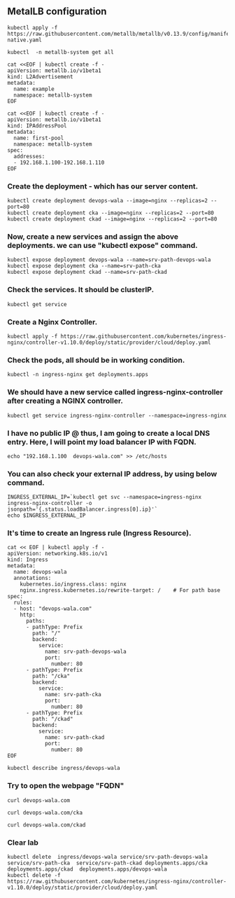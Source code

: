 ## MetalLB configuration
```
kubectl apply -f https://raw.githubusercontent.com/metallb/metallb/v0.13.9/config/manifests/metallb-native.yaml
```
```
kubectl  -n metallb-system get all
```
```
cat <<EOF | kubectl create -f -
apiVersion: metallb.io/v1beta1
kind: L2Advertisement
metadata:
  name: example
  namespace: metallb-system
EOF
```
```
cat <<EOF | kubectl create -f -
apiVersion: metallb.io/v1beta1
kind: IPAddressPool
metadata:
  name: first-pool
  namespace: metallb-system
spec:
  addresses:
  - 192.168.1.100-192.168.1.110
EOF
```


### Create the deployment - which has our server content.

```
kubectl create deployment devops-wala --image=nginx --replicas=2 --port=80
kubectl create deployment cka --image=nginx --replicas=2 --port=80
kubectl create deployment ckad --image=nginx --replicas=2 --port=80
```

### Now, create a new services and assign the above deployments. we can use "kubectl expose" command.
```
kubectl expose deployment devops-wala --name=srv-path-devops-wala
kubectl expose deployment cka --name=srv-path-cka
kubectl expose deployment ckad --name=srv-path-ckad
```

### Check the services. It should be clusterIP.
```
kubectl get service
```

### Create a Nginx Controller.
```
kubectl apply -f https://raw.githubusercontent.com/kubernetes/ingress-nginx/controller-v1.10.0/deploy/static/provider/cloud/deploy.yaml
```

### Check the pods, all should be in working condition.
```
kubectl -n ingress-nginx get deployments.apps 
```

### We should have a new service called ingress-nginx-controller after creating a NGINX controller.

```
kubectl get service ingress-nginx-controller --namespace=ingress-nginx
```

### I have no public IP @ thus, I am going to create a local DNS entry. Here, I will point my load balancer IP with FQDN.
```
echo "192.168.1.100  devops-wala.com" >> /etc/hosts
```

### You can also check your external IP address, by using below command.
```
INGRESS_EXTERNAL_IP=`kubectl get svc --namespace=ingress-nginx ingress-nginx-controller -o jsonpath='{.status.loadBalancer.ingress[0].ip}'`
echo $INGRESS_EXTERNAL_IP
```

### It's time to create an Ingress rule (Ingress Resource). 

```
cat << EOF | kubectl apply -f -
apiVersion: networking.k8s.io/v1
kind: Ingress
metadata:
  name: devops-wala
  annotations:
    kubernetes.io/ingress.class: nginx
    nginx.ingress.kubernetes.io/rewrite-target: /    # For path base
spec:
  rules:
  - host: "devops-wala.com"
    http:
      paths:
      - pathType: Prefix
        path: "/"
        backend:
          service:
            name: srv-path-devops-wala
            port:
              number: 80
      - pathType: Prefix
        path: "/cka"
        backend:
          service:
            name: srv-path-cka
            port:
              number: 80
      - pathType: Prefix
        path: "/ckad"
        backend:
          service:
            name: srv-path-ckad
            port:
              number: 80
EOF
```

```
kubectl describe ingress/devops-wala

```

### Try to open the webpage "FQDN"
```
curl devops-wala.com
```
```
curl devops-wala.com/cka
```
```
curl devops-wala.com/ckad
```


### Clear lab
```
kubectl delete  ingress/devops-wala service/srv-path-devops-wala service/srv-path-cka  service/srv-path-ckad deployments.apps/cka deployments.apps/ckad  deployments.apps/devops-wala 
kubectl delete -f https://raw.githubusercontent.com/kubernetes/ingress-nginx/controller-v1.10.0/deploy/static/provider/cloud/deploy.yaml
```


